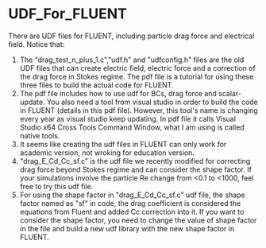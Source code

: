 # UDF_For_FLUENT
There are UDF files for FLUENT, including particle drag force and electrical field.
Notice that:
1. The "drag_test_n_plus_1.c","udf.h" and "udfconfig.h" files are the old UDF files that can create electric field, electric force and a correction of the drag force in Stokes regime. The pdf file is a tutorial for using these three files to build the actual code for FLUENT.
2. The pdf file includes how to use udf for BCs, drag force and scalar-update. You also need a tool from visual studio in order to build the code in FLUENT (details in this pdf file). However, this tool's name is changing every year as visual studio keep updating. In pdf file it calls Visual Studio x64 Cross Tools Command Window, what I am using is called native tools.
3. It seems like creating the udf files in FLUENT can only work for academic version, not wroking for education version.
4. "drag_E_Cd_Cc_sf.c" is the udf file we recently modified for correcting drag force beyond Stokes regime and can consider the shape factor. If your simulations involve the particle Re change from <0.1 to <1000, feel free to try this udf file. 
5. For using the shape factor in "drag_E_Cd_Cc_sf.c" udf file, the shape factor named as "sf" in code, the drag coefficient is considered the equations from Fluent and added Cc correction into it. If you want to consider the shape factor, you need to change the value of shape factor in the file and build a new udf library with the new shape factor in FLUENT. 
